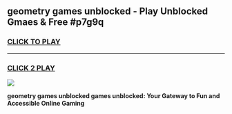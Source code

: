 
## geometry games unblocked - Play Unblocked Gmaes & Free #p7g9q
<h3>
<a href="https://news.freeplayer.one?title=geometry_games_unblocked&ref=24F">CLICK TO PLAY</a></h3>
<hr>

<h3>
<a href="https://news.freeplayer.one?title=geometry_games_unblocked&ref=24F">CLICK 2 PLAY</a>
  
</h3>

<a href="https://news.freeplayer.one?title=geometry_games_unblocked&ref=24F/"><img src="https://clearcache.store/games.png"></a>


**geometry games unblocked games unblocked: Your Gateway to Fun and Accessible Online Gaming**
